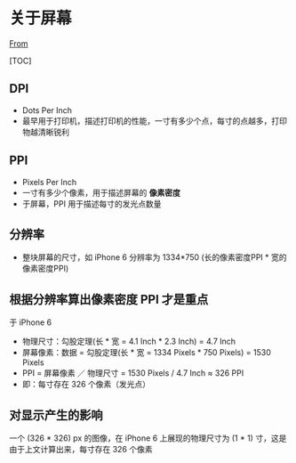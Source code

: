 # 关于屏幕

[From](https://zhuanlan.zhihu.com/p/26374866?group_id=837245520912191488)

[TOC]

## DPI

- Dots Per Inch
- 最早用于打印机，描述打印机的性能，一寸有多少个点，每寸的点越多，打印物越清晰锐利

## PPI

- Pixels Per Inch
- 一寸有多少个像素，用于描述屏幕的 **像素密度**
- 于屏幕，PPI 用于描述每寸的发光点数量

## 分辨率

- 整块屏幕的尺寸，如 iPhone 6 分辨率为 1334*750 (长的像素密度PPI * 宽的像素密度PPI)

## 根据分辨率算出像素密度 PPI 才是重点

于 iPhone 6

- 物理尺寸：勾股定理(长 * 宽 = 4.1 Inch * 2.3 Inch) = 4.7 Inch
- 屏幕像素：数据 = 勾股定理(长 * 宽 = 1334 Pixels * 750 Pixels)  = 1530 Pixels
- PPI = 屏幕像素 ／ 物理尺寸 = 1530 Pixels / 4.7 Inch ≈ 326 PPI
- 即：每寸存在 326 个像素（发光点）

## 对显示产生的影响

一个 (326 * 326) px 的图像，在 iPhone 6 上展现的物理尺寸为 (1 * 1) 寸，这是由于上文计算出来，每寸存在 326 个像素


